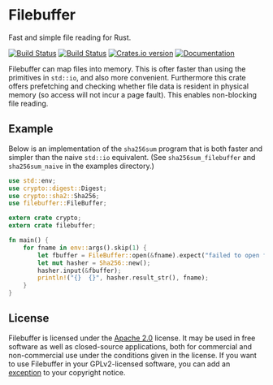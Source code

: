 Filebuffer
==========
Fast and simple file reading for Rust.

[![Build Status][tr-img]][tr]
[![Build Status][av-img]][av]
[![Crates.io version][crate-img]][crate]
[![Documentation][docs-img]][docs]

Filebuffer can map files into memory. This is ofter faster than using the
primitives in `std::io`, and also more convenient. Furthermore this crate
offers prefetching and checking whether file data is resident in physical
memory (so access will not incur a page fault). This enables non-blocking
file reading.

Example
-------
Below is an implementation of the `sha256sum` program that is both faster and
simpler than the naive `std::io` equivalent. (See `sha256sum_filebuffer` and
`sha256sum_naive` in the examples directory.)

```rust
use std::env;
use crypto::digest::Digest;
use crypto::sha2::Sha256;
use filebuffer::FileBuffer;

extern crate crypto;
extern crate filebuffer;

fn main() {
    for fname in env::args().skip(1) {
        let fbuffer = FileBuffer::open(&fname).expect("failed to open file");
        let mut hasher = Sha256::new();
        hasher.input(&fbuffer);
        println!("{}  {}", hasher.result_str(), fname);
    }
}
```

License
-------
Filebuffer is licensed under the [Apache 2.0][apache2] license. It may be used
in free software as well as closed-source applications, both for commercial and
non-commercial use under the conditions given in the license. If you want to use
Filebuffer in your GPLv2-licensed software, you can add an [exception][except]
to your copyright notice.

[tr-img]:    https://travis-ci.org/ruuda/filebuffer.svg?branch=master
[tr]:        https://travis-ci.org/ruuda/filebuffer
[av-img]:    https://ci.appveyor.com/api/projects/status/kfacq5ul22hbnd9u?svg=true
[av]:        https://ci.appveyor.com/project/ruuda/filebuffer
[crate-img]: http://img.shields.io/crates/v/filebuffer.svg
[crate]:     https://crates.io/crates/filebuffer
[docs-img]:  http://img.shields.io/badge/docs-online-blue.svg
[docs]:      https://docs.rs/filebuffer
[apache2]:   https://www.apache.org/licenses/LICENSE-2.0
[except]:    https://www.gnu.org/licenses/gpl-faq.html#GPLIncompatibleLibs
